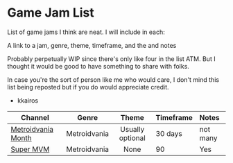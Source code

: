 # Game Jam List

List of game jams I think are neat. I will include in each:

A link to a jam, genre, theme, timeframe, and the and notes

Probably perpetually WIP since there's only like four in the list ATM. But I thought it would be good to have something to share with folks.

In case you're the sort of person like me who would care, I don't mind this list being reposted but if you do would appreciate credit.

- kkairos

| Channel | Genre | Theme | Timeframe | Notes |
| ----- | :-----: | :-----: | :----- | :----- |
| [Metroidvania Month](https://itch.io/jam/metroidvania-month-25) | Metroidvania | Usually optional | 30 days | not many |
| [Super MVM](https://itch.io/jam/metroidvania-month-super-25) | Metroidvania | None | 90 | Yes |
